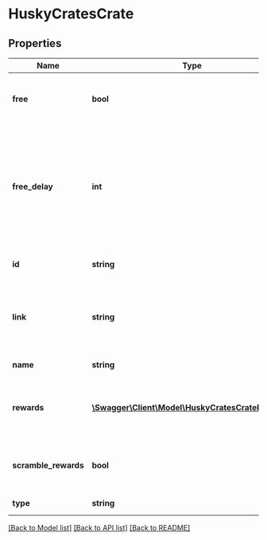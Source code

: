 # HuskyCratesCrate

## Properties
Name | Type | Description | Notes
------------ | ------------- | ------------- | -------------
**free** | **bool** | True if this crate is free to open, false otherwise | 
**free_delay** | **int** | In case this crate is free, this interval specifies the time (in seconds) after which this crate can be opened again | 
**id** | **string** | The unique id of this crate | 
**link** | **string** | The API link that can be used to obtain more information about this object | 
**name** | **string** | The name of the crate | 
**rewards** | [**\Swagger\Client\Model\HuskyCratesCrateReward[]**](HuskyCratesCrateReward.md) | The possible rewards awarded for opening this crate | 
**scramble_rewards** | **bool** | True if the rewards are scrambled, false otherwise | 
**type** | **string** | The type of crate | 

[[Back to Model list]](../README.md#documentation-for-models) [[Back to API list]](../README.md#documentation-for-api-endpoints) [[Back to README]](../README.md)


